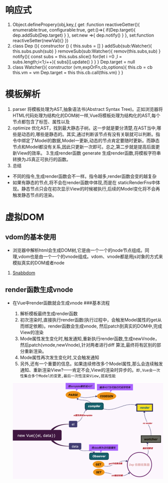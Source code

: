 # 响应式
1. Object.definePropery(obj,key,{
  get :function reactiveGetter(){
    enumerable:true,
    configurable:true,
    get:()=>{
      if(Dep.target){
        dep.addSub(Dep.target)
      }
    },
    set:new =>{
      dep.notify()
    }
  },
  set:function reactiveSetter(newVal){}
})
2.  class Dep (){
  constructor () {
    this.subs = []
  }
  addSub(sub:Watcher){
    this.subs.push(sub)
  }
  removeSub(sub:Watcher){
    remov(this.subs,sub)
  }
  notify(){
    const  subs = this.subs.slice()
    for(let i =0 ,l = subs.length;i<1;i++){
      subs[i].update()
    }
  }
}
Dep.target = null
3. class Watcher(){
  constructor (vm,expOrFn,cb,options){
    this.cb = cb
    this.vm = vm
    Dep.target  = this
    this.cb.call(this.vm)
  }
}
# 模板解析
1. parser 将模板处理为AST,抽象语法书(Abstract Syntax Tree)。正如浏览器将HTML代码处理为结构化的DOM树一样,Vue将模板处理为结构化的AST,每个节点都包含了标签、属性以及
2. optimize 优化AST，找到最大静态子树。这一步就是要分清楚,在AST当中,哪些是动态的,哪些是静态的。其实,通过判断该节点有没有关联就可以判断。指令中绑定了Model的数据,Model一更新,动态的节点肯定要随时更新。而静态节点和Model都没有关系,因此只更新一次即可。总之,第二步就是提高后面更新View的效率。
3.生成render函数  generate 生成render函数,将模板字符串转换为JS真正可执行的函数。
4. 总结
  * 不同的指令,生成render函数会不一样。指令越多,render函数会变的越复杂
  * 如果有静态的节点,将不会在render函数中体现,而是在 staticRenderFns中体现。静态节点只会在初次显示View的时候被执行,后续的Model变化将不会再触发静态节点的渲染。
 # 虚拟DOM 
##  vdom的基本使用
* 浏览器中解析html会生成DOM树,它是由一个一个的node节点组成。同理,vdom也是由一个一个的vnode组成。vdom、vnode都是用js对象的方式来模拟真实的DOM或者node
1.  [ Snabbdom](https://github.com/snabbdom/snabbdom)
## render函数生成vnode
* 在Vue中render函数就会生成vnode
###基本流程
  1. 解析模板最终生成render函数
  2. 初次渲染时,直接执行render函数(执行过程中，会触发Model属性的get从而绑定依赖)。render函数会生成vnode,
  然后patch到真实的DOM中,完成View的渲染
  3. Mode属性发生变化时,触发通知,重新执行render函数,生成newVnode，然后patch(vnode,newVnode),针对两者进行diff
  算法,最终将有区别的部分重新渲染。
  4. Mode属性再次发生变化时,又会触发通知
  5. 另外,还有一个重要的信息。如果连续修改多个Model属性,那么会连续触发通知、重新渲染View?——肯定不会,View的渲染时异步的。`即,Vue会一次性集合多个Model的变更,最后一次性渲染View,提高性能`

  ![](https://raw.githubusercontent.com/1391020381/vue2-mvvm/master/src/img/vue%E6%B5%81%E7%A8%8B.png)